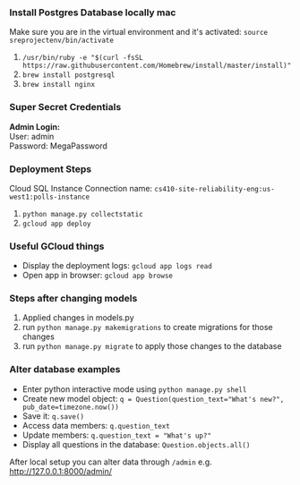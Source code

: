 ### Install Postgres Database locally mac

Make sure you are in the virtual environment and it's activated: `source sreprojectenv/bin/activate`  
1. `/usr/bin/ruby -e "$(curl -fsSL https://raw.githubusercontent.com/Homebrew/install/master/install)"`
2. `brew install postgresql`
3. `brew install nginx`

### Super Secret Credentials

**Admin Login:**<br>
User: admin<br>
Password: MegaPassword<br>

### Deployment Steps
Cloud SQL Instance Connection name: `cs410-site-reliability-eng:us-west1:polls-instance`
1. `python manage.py collectstatic`
2. `gcloud app deploy`

### Useful GCloud things
* Display the deployment logs: `gcloud app logs read`
* Open app in browser: `gcloud app browse`

### Steps after changing models
1. Applied changes in models.py
2. run `python manage.py makemigrations` to create migrations for those changes
3. run `python manage.py migrate` to apply those changes to the database

### Alter database examples
* Enter python interactive mode using `python manage.py shell`
* Create new model object: `q = Question(question_text="What's new?", pub_date=timezone.now())`
* Save it: `q.save()`
* Access data members: `q.question_text`
* Update members: `q.question_text = "What's up?"`
* Display all questions in the database: `Question.objects.all()`  

After local setup you can alter data through `/admin` e.g. http://127.0.0.1:8000/admin/
